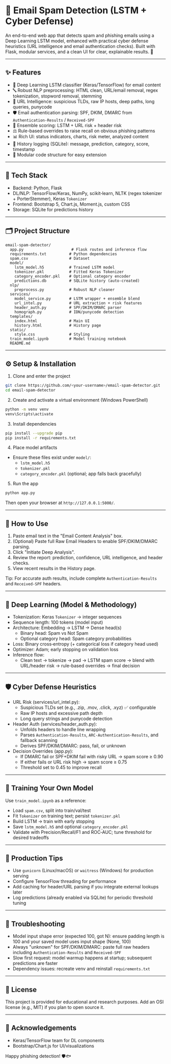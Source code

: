 # 📧 Email Spam Detection (LSTM + Cyber Defense)

An end-to-end web app that detects spam and phishing emails using a Deep Learning LSTM model, enhanced with practical cyber defense heuristics (URL intelligence and email authentication checks). Built with Flask, modular services, and a clean UI for clear, explainable results. 🚀

---

## ✨ Features
- 🧠 Deep Learning LSTM classifier (Keras/TensorFlow) for email content
- 🔤 Robust NLP preprocessing: HTML clean, URL/email removal, regex tokenization, stopword removal, stemming
- 🔗 URL Intelligence: suspicious TLDs, raw IP hosts, deep paths, long queries, punycode
- 🛡️ Email authentication parsing: SPF, DKIM, DMARC from `Authentication-Results` / `Received-SPF`
- 🧩 Ensemble scoring: LSTM + URL risk + header risk
- ⚖️ Rule-based overrides to raise recall on obvious phishing patterns
- 📊 Rich UI: status indicators, charts, risk meter, analyzed content
- 🧾 History logging (SQLite): message, prediction, category, score, timestamp
- 🧱 Modular code structure for easy extension

---

## 🧰 Tech Stack
- Backend: Python, Flask
- DL/NLP: TensorFlow/Keras, NumPy, scikit‑learn, NLTK (regex tokenizer + PorterStemmer), Keras `Tokenizer`
- Frontend: Bootstrap 5, Chart.js, Moment.js, custom CSS
- Storage: SQLite for predictions history

---

## 🗂️ Project Structure
```
email-spam-detector/
  app.py                     # Flask routes and inference flow
  requirements.txt          # Python dependencies
  spam.csv                  # Dataset
  model/
    lstm_model.h5           # Trained LSTM model
    tokenizer.pkl           # Fitted Keras Tokenizer
    category_encoder.pkl    # Optional category encoder
    predictions.db          # SQLite history (auto-created)
  nlp/
    preprocess.py           # Robust NLP cleaner
  services/
    model_service.py        # LSTM wrapper + ensemble blend
    url_intel.py            # URL extraction + risk features
    header_auth.py          # SPF/DKIM/DMARC parser
    homograph.py            # IDN/punycode detection
  templates/
    index.html              # Main UI
    history.html            # History page
  static/
    style.css               # Styling
  train_model.ipynb         # Model training notebook
  README.md
```

---

## ⚙️ Setup & Installation
1) Clone and enter the project
```bash
git clone https://github.com/<your-username>/email-spam-detector.git
cd email-spam-detector
```

2) Create and activate a virtual environment (Windows PowerShell)
```bash
python -m venv venv
venv\Scripts\activate
```

3) Install dependencies
```bash
pip install --upgrade pip
pip install -r requirements.txt
```

4) Place model artifacts
- Ensure these files exist under `model/`:
  - `lstm_model.h5`
  - `tokenizer.pkl`
  - `category_encoder.pkl` (optional; app falls back gracefully)

5) Run the app
```bash
python app.py
```
Then open your browser at `http://127.0.0.1:5000/`.

---

## 🧪 How to Use
1) Paste email text in the "Email Content Analysis" box.
2) (Optional) Paste full Raw Email Headers to enable SPF/DKIM/DMARC parsing.
3) Click "Initiate Deep Analysis".
4) Review the report: prediction, confidence, URL intelligence, and header checks.
5) View recent results in the History page.

Tip: For accurate auth results, include complete `Authentication-Results` and `Received-SPF` headers.

---

## 🔬 Deep Learning (Model & Methodology)
- Tokenization: Keras `Tokenizer` → integer sequences
- Sequence length: 100 tokens (model input)
- Architecture: Embedding → LSTM → Dense head(s)
  - Binary head: Spam vs Not Spam
  - Optional category head: Spam category probabilities
- Loss: Binary cross‑entropy (+ categorical loss if category head used)
- Optimizer: Adam; early stopping on validation loss
- Inference flow:
  - Clean text → tokenize → pad → LSTM spam score → blend with URL/header risk → rule-based overrides → final decision

---

## 🛡️ Cyber Defense Heuristics
- URL Risk (services/url_intel.py):
  - Suspicious TLDs set (e.g., .zip, .mov, .click, .xyz) ✅ configurable
  - Raw IP hosts and excessive path depth
  - Long query strings and punycode detection
- Header Auth (services/header_auth.py):
  - Unfolds headers to handle line wrapping
  - Parses `Authentication-Results`, `ARC-Authentication-Results`, and fallback scanning
  - Derives SPF/DKIM/DMARC: pass, fail, or unknown
- Decision Overrides (app.py):
  - If DMARC fail or SPF+DKIM fail with risky URL → spam score ≥ 0.90
  - If either fails or URL risk high → spam score ≥ 0.75
  - Threshold set to 0.45 to improve recall

---

## 🧪 Training Your Own Model
Use `train_model.ipynb` as a reference:
- Load `spam.csv`, split into train/val/test
- Fit `Tokenizer` on training text; persist `tokenizer.pkl`
- Build LSTM → train with early stopping
- Save `lstm_model.h5` and optional `category_encoder.pkl`
- Validate with Precision/Recall/F1 and ROC‑AUC; tune threshold for desired tradeoffs

---

## 🚀 Production Tips
- Use `gunicorn` (Linux/macOS) or `waitress` (Windows) for production serving
- Configure TensorFlow threading for performance
- Add caching for header/URL parsing if you integrate external lookups later
- Log predictions (already enabled via SQLite) for periodic threshold tuning

---

## 🧩 Troubleshooting
- Model input shape error (expected 100, got N): ensure padding length is 100 and your saved model uses input shape (None, 100)
- Always "unknown" for SPF/DKIM/DMARC: paste full raw headers including `Authentication-Results` and `Received-SPF`
- Slow first request: model warmup happens at startup; subsequent predictions are faster
- Dependency issues: recreate venv and reinstall `requirements.txt`

---

## 📝 License
This project is provided for educational and research purposes. Add an OSI license (e.g., MIT) if you plan to open source it.

---

## 🙌 Acknowledgements
- Keras/TensorFlow team for DL components
- Bootstrap/Chart.js for UI/visualizations

Happy phishing detection! 🛡️🐟
